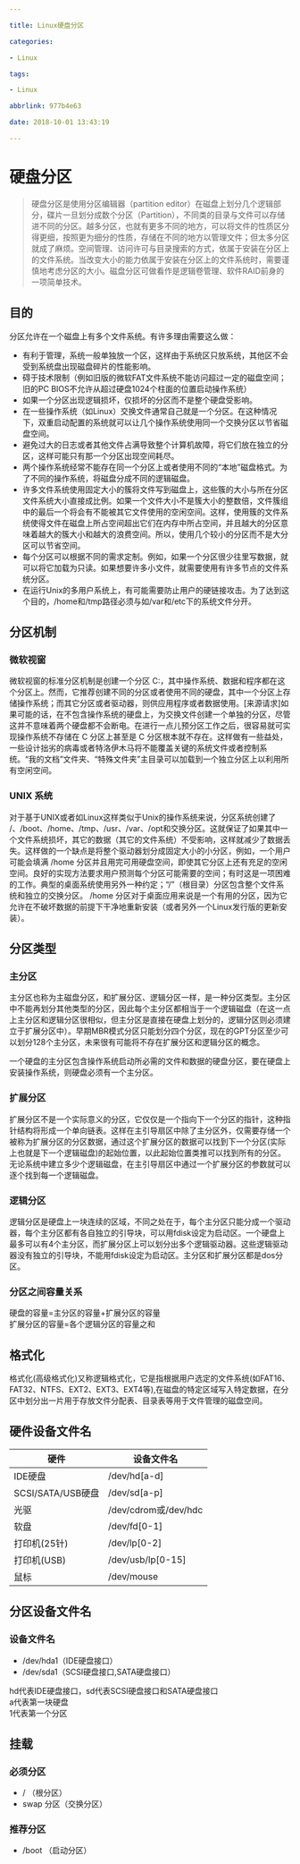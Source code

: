 ```yaml
---

title: Linux硬盘分区

categories:

- Linux

tags:

- Linux

abbrlink: 977b4e63

date: 2018-10-01 13:43:19

---
```


# 硬盘分区 #

> 硬盘分区是使用分区编辑器（partition editor）在磁盘上划分几个逻辑部分，碟片一旦划分成数个分区（Partition），不同类的目录与文件可以存储进不同的分区。越多分区，也就有更多不同的地方，可以将文件的性质区分得更细，按照更为细分的性质，存储在不同的地方以管理文件；但太多分区就成了麻烦。空间管理、访问许可与目录搜索的方式，依属于安装在分区上的文件系统。当改变大小的能力依属于安装在分区上的文件系统时，需要谨慎地考虑分区的大小。磁盘分区可做看作是逻辑卷管理、软件RAID前身的一项简单技术。

<!-- more -->

## 目的 ##
分区允许在一个磁盘上有多个文件系统。有许多理由需要这么做：

- 有利于管理，系统一般单独放一个区，这样由于系统区只放系统，其他区不会受到系统盘出现磁盘碎片的性能影响。
- 碍于技术限制（例如旧版的微软FAT文件系统不能访问超过一定的磁盘空间；旧的PC BIOS不允许从超过硬盘1024个柱面的位置启动操作系统）
- 如果一个分区出现逻辑损坏，仅损坏的分区而不是整个硬盘受影响。
- 在一些操作系统（如Linux）交换文件通常自己就是一个分区。在这种情况下，双重启动配置的系统就可以让几个操作系统使用同一个交换分区以节省磁盘空间。
- 避免过大的日志或者其他文件占满导致整个计算机故障，将它们放在独立的分区，这样可能只有那一个分区出现空间耗尽。
- 两个操作系统经常不能存在同一个分区上或者使用不同的“本地”磁盘格式。为了不同的操作系统，将磁盘分成不同的逻辑磁盘。
- 许多文件系统使用固定大小的簇将文件写到磁盘上，这些簇的大小与所在分区文件系统大小直接成比例。如果一个文件大小不是簇大小的整数倍，文件簇组中的最后一个将会有不能被其它文件使用的空闲空间。这样，使用簇的文件系统使得文件在磁盘上所占空间超出它们在内存中所占空间，并且越大的分区意味着越大的簇大小和越大的浪费空间。所以，使用几个较小的分区而不是大分区可以节省空间。
- 每个分区可以根据不同的需求定制。例如，如果一个分区很少往里写数据，就可以将它加载为只读。如果想要许多小文件，就需要使用有许多节点的文件系统分区。
- 在运行Unix的多用户系统上，有可能需要防止用户的硬链接攻击。为了达到这个目的，/home和/tmp路径必须与如/var和/etc下的系统文件分开。

## 分区机制 ##

### 微软视窗 ###

微软视窗的标准分区机制是创建一个分区 C:，其中操作系统、数据和程序都在这个分区上。然而，它推荐创建不同的分区或者使用不同的硬盘，其中一个分区上存储操作系统；而其它分区或者驱动器，则供应用程序或者数据使用。[来源请求]如果可能的话，在不包含操作系统的硬盘上，为交换文件创建一个单独的分区，尽管这并不意味着两个硬盘都不会断电。在进行一点儿预分区工作之后，很容易就可实现操作系统不存储在 C 分区上甚至是 C 分区根本就不存在。这样做有一些益处，一些设计拙劣的病毒或者特洛伊木马将不能覆盖关键的系统文件或者控制系统。“我的文档”文件夹、“特殊文件夹”主目录可以加载到一个独立分区上以利用所有空闲空间。

### UNIX 系统 ###

对于基于UNIX或者如Linux这样类似于Unix的操作系统来说，分区系统创建了 /、/boot、/home、/tmp、/usr、/var、/opt和交换分区。这就保证了如果其中一个文件系统损坏，其它的数据（其它的文件系统）不受影响，这样就减少了数据丢失。这样做的一个缺点是将整个驱动器划分成固定大小的小分区，例如，一个用户可能会填满 /home 分区并且用完可用硬盘空间，即使其它分区上还有充足的空闲空间。良好的实现方法要求用户预测每个分区可能需要的空间；有时这是一项困难的工作。典型的桌面系统使用另外一种约定；“/”（根目录）分区包含整个文件系统和独立的交换分区。 /home 分区对于桌面应用来说是一个有用的分区，因为它允许在不破坏数据的前提下干净地重新安装（或者另外一个Linux发行版的更新安装）。

## 分区类型 ##

### 主分区 ###

主分区也称为主磁盘分区，和扩展分区、逻辑分区一样，是一种分区类型。主分区中不能再划分其他类型的分区，因此每个主分区都相当于一个逻辑磁盘（在这一点上主分区和逻辑分区很相似，但主分区是直接在硬盘上划分的，逻辑分区则必须建立于扩展分区中）。早期MBR模式分区只能划分四个分区，现在的GPT分区至少可以划分128个主分区，未来很有可能将不存在扩展分区和逻辑分区的概念。

一个硬盘的主分区包含操作系统启动所必需的文件和数据的硬盘分区，要在硬盘上安装操作系统，则硬盘必须有一个主分区。

### 扩展分区 ###

扩展分区不是一个实际意义的分区，它仅仅是一个指向下一个分区的指针，这种指针结构将形成一个单向链表。这样在主引导扇区中除了主分区外，仅需要存储一个被称为扩展分区的分区数据，通过这个扩展分区的数据可以找到下一个分区(实际上也就是下一个逻辑磁盘)的起始位置，以此起始位置类推可以找到所有的分区。无论系统中建立多少个逻辑磁盘，在主引导扇区中通过一个扩展分区的参数就可以逐个找到每一个逻辑磁盘。

### 逻辑分区 ###

逻辑分区是硬盘上一块连续的区域，不同之处在于，每个主分区只能分成一个驱动器，每个主分区都有各自独立的引导块，可以用fdisk设定为启动区。一个硬盘上最多可以有4个主分区，而扩展分区上可以划分出多个逻辑驱动器。这些逻辑驱动器没有独立的引导块，不能用fdisk设定为启动区。主分区和扩展分区都是dos分区。

### 分区之间容量关系 ###

硬盘的容量=主分区的容量+扩展分区的容量  
扩展分区的容量=各个逻辑分区的容量之和

## 格式化 ##

格式化(高级格式化)又称逻辑格式化，它是指根据用户选定的文件系统(如FAT16、FAT32、NTFS、EXT2、EXT3、EXT4等),在磁盘的特定区域写入特定数据，在分区中划分出一片用于存放文件分配表、目录表等用于文件管理的磁盘空间。

## 硬件设备文件名 ##

硬件 | 设备文件名
--- | ---
IDE硬盘 | /dev/hd[a-d]
SCSI/SATA/USB硬盘 | /dev/sd[a-p]
光驱 | /dev/cdrom或/dev/hdc
软盘 | /dev/fd[0-1]
打印机(25针) | /dev/lp[0-2]
打印机(USB) | /dev/usb/lp[0-15]
鼠标 | /dev/mouse

## 分区设备文件名 ##

### 设备文件名 ###

- /dev/hda1（IDE硬盘接口）  
- /dev/sda1（SCSI硬盘接口,SATA硬盘接口）  

hd代表IDE硬盘接口，sd代表SCSI硬盘接口和SATA硬盘接口  
a代表第一块硬盘  
1代表第一个分区  

## 挂载 ##

### 必须分区 ###

- / （根分区）
- swap 分区（交换分区）

### 推荐分区 ###

- /boot （启动分区）